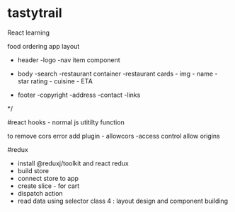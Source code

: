 # tastytrail

React learning

food ordering app layout

- header
  -logo
  -nav item component
- body
  -search
  -restaurant container
  -restaurant cards - img - name - star rating - cuisine - ETA

- footer
  -copyright
  -address
  -contact
  -links

\*/

#react hooks - normal js utitilty function

to remove cors error add plugin - allowcors -access control allow origins

#redux
 - install @reduxj/toolkit and react redux
 - build store
 - connect store to app
 - create slice - for cart 
 - dispatch action 
 - read data using selector
 class 4 : layout design and component building 
 
